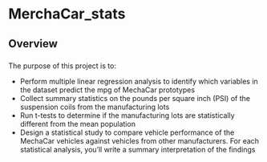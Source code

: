 # MerchaCar_stats
## Overview
###
The purpose of this project is to:
- Perform multiple linear regression analysis to identify which variables in the dataset predict the mpg of MechaCar prototypes
- Collect summary statistics on the pounds per square inch (PSI) of the suspension coils from the manufacturing lots
- Run t-tests to determine if the manufacturing lots are statistically different from the mean population
- Design a statistical study to compare vehicle performance of the MechaCar vehicles against vehicles from other manufacturers. For each statistical analysis, you’ll write a summary interpretation of the findings

